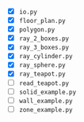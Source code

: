- [x] `io.py`
- [x] `floor_plan.py`
- [x] `polygon.py`
- [x] `ray_2_boxes.py`
- [x] `ray_3_boxes.py`
- [x] `ray_cylinder.py`
- [x] `ray_sphere.py`
- [x] `ray_teapot.py`
- [ ] `read_teapot.py`
- [ ] `solid_example.py`
- [ ] `wall_example.py`
- [ ] `zone_example.py`
